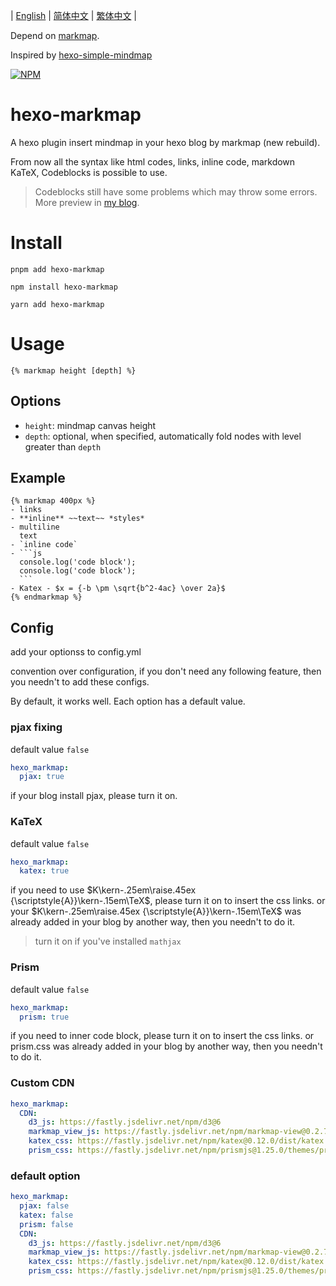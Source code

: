 | [English](https://github.com/MaxChang3/hexo-markmap/blob/main/README.md)
| [简体中文](https://github.com/MaxChang3/hexo-markmap/blob/main/README_HANS.md)
| [繁体中文](https://github.com/MaxChang3/hexo-markmap/blob/main/README_HANT.md)
|

Depend on [markmap](https://github.com/gera2ld/markmap).

Inspired by [hexo-simple-mindmap](https://github.com/HunterXuan/hexo-simple-mindmap)

[![NPM](https://nodei.co/npm/hexo-markmap.png)](https://nodei.co/npm/hexo-markmap/)

# hexo-markmap
A hexo plugin insert mindmap in your hexo blog by markmap (new rebuild).

From now all the syntax like html codes, links, inline code, markdown  KaTeX, Codeblocks is possible to use.

> Codeblocks still have some problems which may throw some errors.
More preview in [my blog](https://zhangmaimai.com/2021/02/23/hexo-mindmap-plugin/).

# Install
```
pnpm add hexo-markmap
```

```
npm install hexo-markmap
```


```
yarn add hexo-markmap
```

# Usage
```
{% markmap height [depth] %}
```

## Options
- `height`: mindmap canvas height
- `depth`: optional, when specified, automatically fold nodes with level greater than `depth`

## Example 
````
{% markmap 400px %}
- links
- **inline** ~~text~~ *styles*
- multiline
  text
- `inline code`
- ```js
  console.log('code block');
  console.log('code block');
  ```
- Katex - $x = {-b \pm \sqrt{b^2-4ac} \over 2a}$
{% endmarkmap %}
````

## Config

add your optionss to config.yml

convention over configuration, if you don't need any following feature, then you needn't to add these configs.

By default, it works well. Each option has a default value.



### pjax fixing
default value `false`
```yaml
hexo_markmap:
  pjax: true
```
if your blog install pjax, please turn it on.

### KaTeX
default value `false`
```yaml
hexo_markmap:
  katex: true
```

if you need to use $K\kern-.25em\raise.45ex {\scriptstyle{A}}\kern-.15em\TeX$, please turn it on to insert the css links. or your $K\kern-.25em\raise.45ex {\scriptstyle{A}}\kern-.15em\TeX$ was already added in your blog by another way, then you needn't to do it.

> turn it on if you've installed `mathjax`
### Prism
default value `false`
```yaml
hexo_markmap:
  prism: true
```
if you need to inner code block,  please turn it on to insert the css links. or prism.css was already added in your blog by another way, then you needn't to do it.

### Custom CDN
```yaml
hexo_markmap:
  CDN:
    d3_js: https://fastly.jsdelivr.net/npm/d3@6
    markmap_view_js: https://fastly.jsdelivr.net/npm/markmap-view@0.2.7
    katex_css: https://fastly.jsdelivr.net/npm/katex@0.12.0/dist/katex.min.css
    prism_css: https://fastly.jsdelivr.net/npm/prismjs@1.25.0/themes/prism.css
```

### default option
```yaml
hexo_markmap:
  pjax: false
  katex: false
  prism: false
  CDN:
    d3_js: https://fastly.jsdelivr.net/npm/d3@6
    markmap_view_js: https://fastly.jsdelivr.net/npm/markmap-view@0.2.7
    katex_css: https://fastly.jsdelivr.net/npm/katex@0.12.0/dist/katex.min.css
    prism_css: https://fastly.jsdelivr.net/npm/prismjs@1.25.0/themes/prism.css
```

